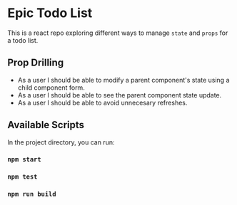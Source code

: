 # Epic Todo List

This is a react repo exploring different ways to manage `state` and `props` for a todo list.

## Prop Drilling
- As a user I should be able to modify a parent component's state using a child component form.
- As a user I should be able to see the parent component state update.
- As a user I should be able to avoid unnecesary refreshes.


## Available Scripts

In the project directory, you can run:
### `npm start`
### `npm test`
### `npm run build`
